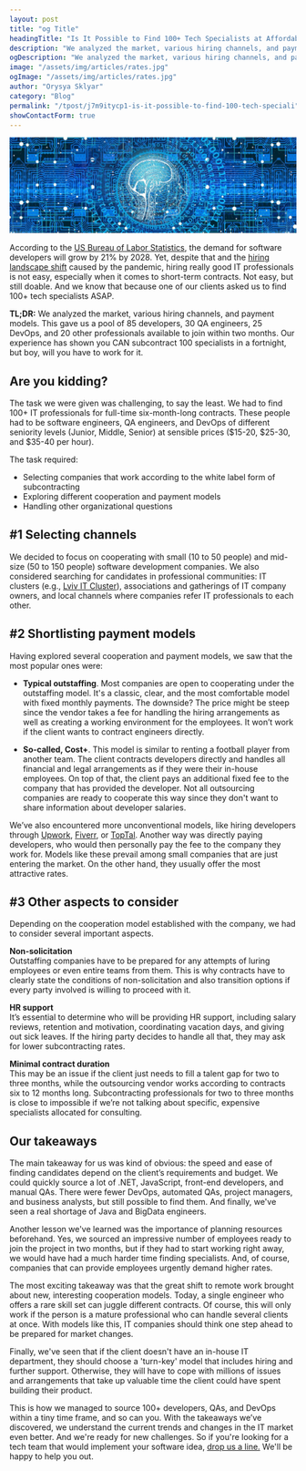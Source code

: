 ```yaml
---
layout: post
title: "og Title"
headingTitle: "Is It Possible to Find 100+ Tech Specialists at Affordable Rates in a Fortnight? Yes!"
description: "We analyzed the market, various hiring channels, and payment models. Our experience has shown you CAN subcontract 100 specialists in a fortnight, but boy, will you have to work for it."
ogDescription: "We analyzed the market, various hiring channels, and payment models. Our experience has shown you CAN subcontract 100 specialists in a fortnight, but boy, will you have to work for it."
image: "/assets/img/articles/rates.jpg"
ogImage: "/assets/img/articles/rates.jpg"
author: "Orysya Sklyar"
category: "Blog"
permalink: "/tpost/j7m9itycp1-is-it-possible-to-find-100-tech-speciali"
showContactForm: true
---
```


![](../../assets/img/articles/rates.jpg)

According to the [US Bureau of Labor Statistics](https://www.bls.gov/ooh/computer-and-information-technology/software-developers.htm), the demand for software developers will grow by 21% by 2028. Yet, despite that and the [hiring landscape shift](https://www.computerweekly.com/news/252487612/Coronavirus-The-pandemics-impact-on-tech-jobs-now-and-in-the-future) caused by the pandemic, hiring really good IT professionals is not easy, especially when it comes to short-term contracts. Not easy, but still doable. And we know that because one of our clients asked us to find 100+ tech specialists ASAP.

**TL;DR:** We analyzed the market, various hiring channels, and payment models. This gave us a pool of 85 developers, 30 QA engineers, 25 DevOps, and 20 other professionals available to join within two months. Our experience has shown you CAN subcontract 100 specialists in a fortnight, but boy, will you have to work for it.

## Are you kidding?

The task we were given was challenging, to say the least. We had to find 100+ IT professionals for full-time six-month-long contracts. These people had to be software engineers, QA engineers, and DevOps of different seniority levels (Junior, Middle, Senior) at sensible prices ($15-20, $25-30, and $35-40 per hour).

The task required:
- Selecting companies that work according to the white label form of subcontracting
- Exploring different cooperation and payment models
- Handling other organizational questions

## #1 Selecting channels

We decided to focus on cooperating with small (10 to 50 people) and mid-size (50 to 150 people) software development companies. We also considered searching for candidates in professional communities: IT clusters (e.g., [Lviv IT Cluster](https://itcluster.lviv.ua/en/)), associations and gatherings of IT company owners, and local channels where companies refer IT professionals to each other.

## #2 Shortlisting payment models

Having explored several cooperation and payment models, we saw that the most popular ones were:

- **Typical outstaffing**. Most companies are open to cooperating under the outstaffing model. It's a classic, clear, and the most comfortable model with fixed monthly payments. The downside? The price might be steep since the vendor takes a fee for handling the hiring arrangements as well as creating a working environment for the employees. It won’t work if the client wants to contract engineers directly.

- **So-called, Cost+**. This model is similar to renting a football player from another team. The client contracts developers directly and handles all financial and legal arrangements as if they were their in-house employees. On top of that, the client pays an additional fixed fee to the company that has provided the developer. Not all outsourcing companies are ready to cooperate this way since they don't want to share information about developer salaries.

We’ve also encountered more unconventional models, like hiring developers through [Upwork](https://www.upwork.com), [Fiverr](https://www.fiverr.com), or [TopTal](https://www.toptal.com). Another way was directly paying developers, who would then personally pay the fee to the company they work for. Models like these prevail among small companies that are just entering the market. On the other hand, they usually offer the most attractive rates.

## #3 Other aspects to consider

Depending on the cooperation model established with the company, we had to consider several important aspects.

**Non-solicitation**  
Outstaffing companies have to be prepared for any attempts of luring employees or even entire teams from them. This is why contracts have to clearly state the conditions of non-solicitation and also transition options if every party involved is willing to proceed with it.

**HR support**  
It’s essential to determine who will be providing HR support, including salary reviews, retention and motivation, coordinating vacation days, and giving out sick leaves. If the hiring party decides to handle all that, they may ask for lower subcontracting rates.

**Minimal contract duration**  
This may be an issue if the client just needs to fill a talent gap for two to three months, while the outsourcing vendor works according to contracts six to 12 months long. Subcontracting professionals for two to three months is close to impossible if we’re not talking about specific, expensive specialists allocated for consulting.

## Our takeaways

The main takeaway for us was kind of obvious: the speed and ease of finding candidates depend on the client’s requirements and budget. We could quickly source a lot of .NET, JavaScript, front-end developers, and manual QAs. There were fewer DevOps, automated QAs, project managers, and business analysts, but still possible to find them. And finally, we've seen a real shortage of Java and BigData engineers.

Another lesson we've learned was the importance of planning resources beforehand. Yes, we sourced an impressive number of employees ready to join the project in two months, but if they had to start working right away, we would have had a much harder time finding specialists. And, of course, companies that can provide employees urgently demand higher rates.

The most exciting takeaway was that the great shift to remote work brought about new, interesting cooperation models. Today, a single engineer who offers a rare skill set can juggle different contracts. Of course, this will only work if the person is a mature professional who can handle several clients at once. With models like this, IT companies should think one step ahead to be prepared for market changes.

Finally, we've seen that if the client doesn't have an in-house IT department, they should choose a 'turn-key' model that includes hiring and further support. Otherwise, they will have to cope with millions of issues and arrangements that take up valuable time the client could have spent building their product.

This is how we managed to source 100+ developers, QAs, and DevOps within a tiny time frame, and so can you. With the takeaways we’ve discovered, we understand the current trends and changes in the IT market even better. And we're ready for new challenges. So if you're looking for a tech team that would implement your software idea, [drop us a line.](http://site.implex.me/#contact-us) We'll be happy to help you out.
